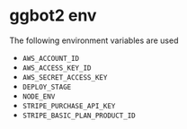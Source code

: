 # ggbot2 env

The following environment variables are used

- `AWS_ACCOUNT_ID`
- `AWS_ACCESS_KEY_ID`
- `AWS_SECRET_ACCESS_KEY`
- `DEPLOY_STAGE`
- `NODE_ENV`
- `STRIPE_PURCHASE_API_KEY`
- `STRIPE_BASIC_PLAN_PRODUCT_ID`

